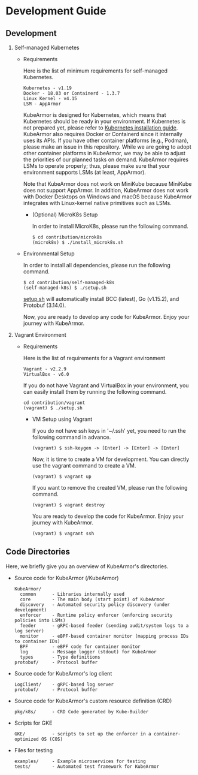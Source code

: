 # Development Guide

## Development

1. Self-managed Kubernetes
   * Requirements

     Here is the list of minimum requirements for self-managed Kubernetes.

     ```text
     Kubernetes - v1.19
     Docker - 18.03 or Containerd - 1.3.7
     Linux Kernel - v4.15
     LSM - AppArmor
     ```

     KubeArmor is designed for Kubernetes, which means that Kubernetes should be ready in your environment. If Kubernetes is not prepared yet, please refer to [Kubernetes installation guide](k8s_installation_guide.md). KubeArmor also requires Docker or Containerd since it internally uses its APIs. If you have other container platforms \(e.g., Podman\), please make an issue in this repository. While we are going to adopt other container platforms in KubeArmor, we may be able to adjust the priorities of our planned tasks on demand. KubeArmor requires LSMs to operate properly; thus, please make sure that your environment supports LSMs \(at least, AppArmor\).

  
     Note that KubeArmor does not work on MiniKube because MiniKube does not support AppArmor. In addition, KubeArmor does not work with Docker Desktops on Windows and macOS because KubeArmor integrates with Linux-kernel native primitives such as LSMs.  


     * \(Optional\) MicroK8s Setup

       In order to install MicroK8s, please run the following command.

       ```text
       $ cd contribution/microk8s
       (microk8s) $ ./install_microk8s.sh
       ```

   * Environmental Setup

     In order to install all dependencies, please run the following command.

     ```text
     $ cd contribution/self-managed-k8s
     (self-managed-k8s) $ ./setup.sh
     ```

     [setup.sh](https://github.com/accuknox/KubeArmor/blob/master/contribution/self-managed-k8s/setup.sh) will automatically install BCC \(latest\), Go \(v1.15.2\), and Protobuf \(3.14.0\).

     Now, you are ready to develop any code for KubeArmor. Enjoy your journey with KubeArmor.  
2. Vagrant Environment
   * Requirements

     Here is the list of requirements for a Vagrant environment

     ```text
     Vagrant - v2.2.9
     VirtualBox - v6.0
     ```

     If you do not have Vagrant and VirtualBox in your environment, you can easily install them by running the following command.

     ```text
     cd contribution/vagrant
     (vagrant) $ ./setup.sh
     ```

     * VM Setup using Vagrant

       If you do not have ssh keys in '~/.ssh' yet, you need to run the following command in advance.

       ```text
       (vagrant) $ ssh-keygen -> [Enter] -> [Enter] -> [Enter]
       ```

       Now, it is time to create a VM for development. You can directly use the vagrant command to create a VM.

       ```text
       (vagrant) $ vagrant up
       ```

       If you want to remove the created VM, please run the following command.

       ```text
       (vagrant) $ vagrant destroy
       ```

       You are ready to develop the code for KubeArmor. Enjoy your journey with KubeArmor.

       ```text
       (vagrant) $ vagrant ssh
       ```

## Code Directories

Here, we briefly give you an overview of KubeArmor's directories.

* Source code for KubeArmor \(/KubeArmor\)

  ```text
  KubeArmor/
    common      - Libraries internally used
    core        - The main body (start point) of KubeArmor
    discovery   - Automated security policy discovery (under development)
    enforcer    - Runtime policy enforcer (enforcing security policies into LSMs)
    feeder      - gRPC-based feeder (sending audit/system logs to a log server)
    monitor     - eBPF-based container monitor (mapping process IDs to container IDs)
    BPF         - eBPF code for container monitor
    log         - Message logger (stdout) for KubeArmor
    types       - Type definitions
  protobuf/     - Protocol buffer
  ```

* Source code for KubeArmor's log client

  ```text
  LogClient/    - gRPC-based log server
  protobuf/     - Protocol buffer
  ```

* Source code for KubeArmor's custom resource definition \(CRD\)

  ```text
  pkg/k8s/      - CRD Code generated by Kube-Builder
  ```

* Scripts for GKE

  ```text
  GKE/          - scripts to set up the enforcer in a container-optimized OS (COS)
  ```

* Files for testing

  ```text
  examples/     - Example microservices for testing
  tests/        - Automated test framework for KubeArmor
  ```


